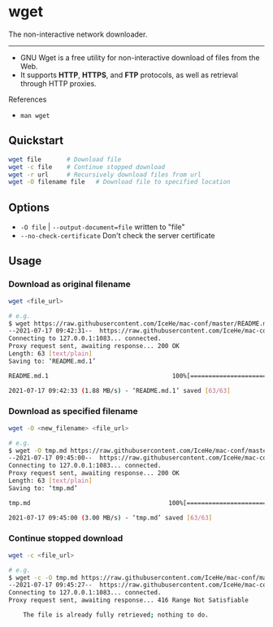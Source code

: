 # wget

The non-interactive network downloader.

---

- GNU Wget is a free utility for non-interactive download of files from the Web.
- It supports **HTTP**, **HTTPS**, and **FTP** protocols, as well as retrieval through HTTP proxies.

References

- `man wget`

## Quickstart

```bash
wget file       # Download file
wget -c file    # Continue stopped download
wget -r url     # Recursively download files from url
wget -O filename file   # Download file to specified location
```

## Options

- `-O file` | `--output-document=file` written to "file"
- `--no-check-certificate` Don't check the server certificate

## Usage

### Download as original filename

```bash
wget <file_url>

# e.g.
$ wget https://raw.githubusercontent.com/IceHe/mac-conf/master/README.md
--2021-07-17 09:42:31--  https://raw.githubusercontent.com/IceHe/mac-conf/master/README.md
Connecting to 127.0.0.1:1083... connected.
Proxy request sent, awaiting response... 200 OK
Length: 63 [text/plain]
Saving to: ‘README.md.1’

README.md.1                                  100%[=============================================================================================>]      63  --.-KB/s    in 0s

2021-07-17 09:42:33 (1.88 MB/s) - ‘README.md.1’ saved [63/63]
```

### Download as specified filename

```bash
wget -O <new_filename> <file_url>

# e.g.
$ wget -O tmp.md https://raw.githubusercontent.com/IceHe/mac-conf/master/README.md
--2021-07-17 09:45:00--  https://raw.githubusercontent.com/IceHe/mac-conf/master/README.md
Connecting to 127.0.0.1:1083... connected.
Proxy request sent, awaiting response... 200 OK
Length: 63 [text/plain]
Saving to: ‘tmp.md’

tmp.md                                      100%[=============================================================================================>]      63  --.-KB/s    in 0s

2021-07-17 09:45:00 (3.00 MB/s) - ‘tmp.md’ saved [63/63]
```

### Continue stopped download

```bash
wget -c <file_url>

# e.g.
$ wget -c -O tmp.md https://raw.githubusercontent.com/IceHe/mac-conf/master/README.md
--2021-07-17 09:45:27--  https://raw.githubusercontent.com/IceHe/mac-conf/master/README.md
Connecting to 127.0.0.1:1083... connected.
Proxy request sent, awaiting response... 416 Range Not Satisfiable

    The file is already fully retrieved; nothing to do.
```
